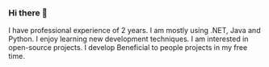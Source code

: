 ### Hi there 👋

I have professional experience of 2 years. I am mostly using .NET, Java and Python. I enjoy learning new development techniques. I am interested in open-source projects. I develop Beneficial to people projects in my free time.
